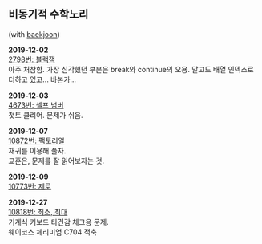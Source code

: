 비동기적 수학노리
---

(with [baekjoon](https://www.acmicpc.net/))

**2019-12-02**  
[2798번: 블랙잭](https://www.acmicpc.net/problem/2798)  
아주 처참함. 가장 심각했던 부분은 break와 continue의 오용. 말고도 배열 인덱스로 더하고 있고... 바본가...

**2019-12-03**  
[4673번: 셀프 넘버](https://www.acmicpc.net/problem/4673)  
첫트 클리어. 문제가 쉬움.

**2019-12-07**  
[10872번: 팩토리얼](https://www.acmicpc.net/problem/10872)  
재귀를 이용해 풀자.  
교훈은, 문제를 잘 읽어보자는 것.

**2019-12-09**  
[10773번: 제로](https://www.acmicpc.net/problem/10773)  

**2019-12-27**  
[10818번: 최소, 최대](https://www.acmicpc.net/problem/10818)  
기계식 키보드 타건감 체크용 문제.  
웨이코스 체리미엄 C704 적축  
